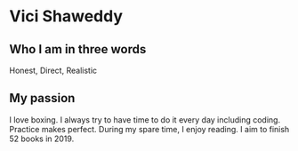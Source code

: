 # Vici Shaweddy

## Who I am in three words
<!--Thoughtful, Optimistic, Achiever-->
Honest, Direct, Realistic

## My passion
I love boxing. I always try to have time to do it every day including coding. Practice makes perfect. During my spare time, I enjoy reading. I aim to finish 52 books in 2019. 
